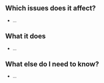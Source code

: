 ## Which issues does it affect?

-   ...

<!--
Example:
- Closes #000 <-- will close the Github issue #123 on this repo
- Fixes #000 <-- will close the Github issue #123 on this repo
- Applies to #000 <-- will link to the issue but won't close it
-->

## What it does

-   ...

## What else do I need to know?

-   ...
